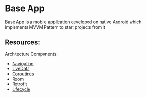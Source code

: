 # Base App

Base App is a mobile application developed on native Android which implements MVVM Pattern to start projects from it

## Resources:

Architecture Components:
* [Navigation](https://developer.android.com/topic/libraries/architecture/navigation)
* [LiveData](https://developer.android.com/topic/libraries/architecture/livedata)
* [Coroutines](https://developer.android.com/kotlin/coroutines)
* [Room](https://developer.android.com/topic/libraries/architecture/room)
* [Retrofit](https://square.github.io/retrofit/)
* [Lifecycle](https://developer.android.com/topic/libraries/architecture/lifecycle)
